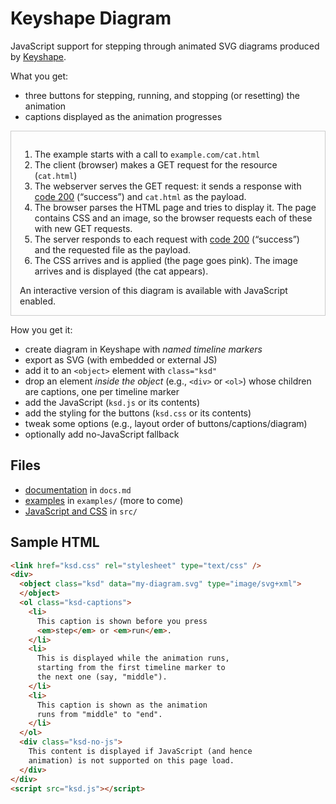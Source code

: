 # Keyshape Diagram

JavaScript support for stepping through animated SVG diagrams produced by
[Keyshape](https://www.keyshapeapp.com).

What you get:

* three buttons for stepping, running, and stopping (or resetting) the animation
* captions displayed as the animation progresses


<link href="src/ksd.css" media="screen, projector, print" rel="stylesheet" type="text/css" />
<div class="example" style="border:1px solid #ccc; padding:1em; margin:1em 0;">
  <object class="ksd" id="server-svg" data="examples/http-200.svg" type="image/svg+xml"></object>
  <ol class="ksd-captions">
    <li id="start">
      The example starts with a call to <code>example.com/cat.html</code>
    </li>
    <li id="get-cat-html">
      The client (browser) makes a GET request for the resource (<code>cat.html</code>)
    </li>
    <li id="200-cat-html">
      The webserver serves the GET request: it sends a response
      with <a href="https://developer.mozilla.org/en-US/docs/Web/HTTP/Status" target="_blank">code&nbsp;200</a>
      (“success”) and <code>cat.html</code> as the payload.
    </li>
    <li id="get-css-and-img">
      The browser parses the HTML page and tries to display it.
      The page contains CSS and an image, so the browser requests
      each of these with new GET requests.
    </li>
    <li id="200-css-and-img">
      The server responds to each request with 
      <a href="https://developer.mozilla.org/en-US/docs/Web/HTTP/Status" target="_blank">code&nbsp;200</a>
      (“success”) and the requested file as the payload.
    </li>
    <li id="end">
      The CSS arrives and is applied (the page goes pink). The
      image arrives and is displayed (the cat appears).
    </li>
  </ol>
  <div class="ksd-no-js">
    An interactive version of this diagram is available with JavaScript enabled.
  </div>
</div>

How you get it:

* create diagram in Keyshape with _named timeline markers_
* export as SVG (with embedded or external JS)
* add it to an `<object>` element with `class="ksd"` 
* drop an element _inside the object_ (e.g., `<div>` or `<ol>`) whose children
  are captions, one per timeline marker
* add the JavaScript (`ksd.js` or its contents)
* add the styling for the buttons (`ksd.css` or its contents)
* tweak some options (e.g., layout order of buttons/captions/diagram)
* optionally add no-JavaScript fallback


## Files

* [documentation](https://davewhiteland.github.io/keyshape-diagram/docs) in `docs.md`
* [examples](https://davewhiteland.github.io/keyshape-diagram/examples) in `examples/` (more to come)
* [JavaScript and CSS](https://github.com/davewhiteland/keyshape-diagram/tree/main/src) in `src/`

## Sample HTML

```html
<link href="ksd.css" rel="stylesheet" type="text/css" />
<div>
  <object class="ksd" data="my-diagram.svg" type="image/svg+xml">
  </object>
  <ol class="ksd-captions">
    <li>
      This caption is shown before you press
      <em>step</em> or <em>run</em>.
    </li>
    <li>
      This is displayed while the animation runs,
      starting from the first timeline marker to
      the next one (say, "middle").
    </li>
    <li>
      This caption is shown as the animation
      runs from "middle" to "end".
    </li>
  </ol>
  <div class="ksd-no-js">
    This content is displayed if JavaScript (and hence
    animation) is not supported on this page load.
  </div>
</div>
<script src="ksd.js"></script>

```

<script src="src/ksd.js" type="text/javascript"></script>
